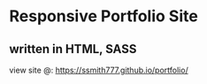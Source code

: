 # Responsive Portfolio Site

## written in HTML, SASS

view site @: https://ssmith777.github.io/portfolio/
